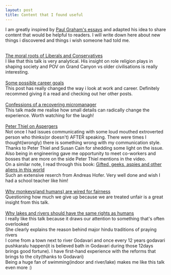 ```yaml
---
layout: post
title: Content that I found useful
---
```


I am greatly inspired by <a href="http://www.paulgraham.com/articles.html">Paul Graham's essays</a> and adapted
his idea to share content that would be helpful to readers. I will write down here about new things i discovered
and things i wish someone had told me.

<br>
<div>
<a href="https://www.ted.com/talks/jonathan_haidt_the_moral_roots_of_liberals_and_conservatives">The moral roots of Liberals and Conservatives</a><br>
</div>
I like that this talk is very analytical.
His insight on role religion plays in shaping society and POV on Grand Canyon vs older civilisations is really interesting.
<br>
<br>


<div>
<a href="https://jvns.ca/blog/2018/09/30/some-possible-career-goals/">Some possible career goals</a><br>
</div>
  This post has really changed the way i look at work and career. Definitely recommed giving it a read and checking out
  her other posts.
<br>
<br>
<div>
<a href="https://www.ted.com/talks/chieh_huang_confessions_of_a_recovering_micromanager?language=en">Confessions of a recovering micromanager</a><br>
</div>
This talk made me realise how small details can radically change the experience. Worth watching for the laugh!
<br>
<br>
<div>
<a href="https://www.youtube.com/watch?v=hkHvDOPNI1w">Peter Thiel on Aspergers</a><br>
</div>
Not once I had issues communicating with some loud mouthed extroverted person who thinks(or doesn't) AFTER speaking. There were times I thought(wrongly) there is something wrong with my communication style. Thanks to Peter Thiel and Susan Cain for shedding some light on the issue. Also being in engineering gave me opportunity to meet co-workers and bosses that are more on the side Peter Thiel mentions in the video.<br>
On a similar note, I read through this book: <a href="https://www.goodreads.com/book/show/50272271-the-hunter-gatherer-neurotribe">Gifted, geeks, aspies and other aliens in this world</a><br>
Such an extensive reserch from Andreas Hofer. Very well done and wish I had a school teacher like him!
<br>
<br>
<div>
<a href="https://www.ted.com/talks/sarah_brosnan_why_monkeys_and_humans_are_wired_for_fairness/">Why monkeys(and humans) are wired for fairness</a><br>
</div>
Questioning how much we give up because we are treated unfair is a great insight from this talk.
<br>
<br>
<div>
<a href="https://www.ted.com/talks/kelsey_leonard_why_lakes_and_rivers_should_have_the_same_rights_as_humans">Why lakes and rivers should have the same rights as humans</a><br>
</div>
I really like this talk because it draws our attention to something that's often overlooked<br>
She clearly explains the reason behind major hindu traditions of praying rivers<br>
I come from a town next to river Godavari and once every 12 years godavari pushkaralu happen(it is believed bath in Godavari during those 12days brings good fortune). I have first-hand experience with the reforms that brings to the city(thanks to Godavari)<br>
Being a huge fan of swimming(indoor and river/lake) makes me like this talk even more :)<br>